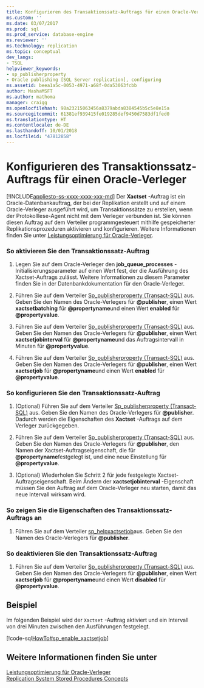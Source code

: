 ```yaml
---
title: Konfigurieren des Transaktionssatz-Auftrags für einen Oracle-Verleger | Microsoft Dokumentation
ms.custom: ''
ms.date: 03/07/2017
ms.prod: sql
ms.prod_service: database-engine
ms.reviewer: ''
ms.technology: replication
ms.topic: conceptual
dev_langs:
- TSQL
helpviewer_keywords:
- sp_publisherproperty
- Oracle publishing [SQL Server replication], configuring
ms.assetid: beea1a5c-0053-4971-a68f-0da53063fcbb
author: MashaMSFT
ms.author: mathoma
manager: craigg
ms.openlocfilehash: 98a23215063456a8379abda8384545b5c5e8e15a
ms.sourcegitcommit: 61381ef939415fe019285def9450d7583df1fed0
ms.translationtype: HT
ms.contentlocale: de-DE
ms.lasthandoff: 10/01/2018
ms.locfileid: "47812858"
---
```

# <a name="configure-the-transaction-set-job-for-an-oracle-publisher"></a>Konfigurieren des Transaktionssatz-Auftrags für einen Oracle-Verleger
[!INCLUDE[appliesto-ss-xxxx-xxxx-xxx-md](../../../includes/appliesto-ss-xxxx-xxxx-xxx-md.md)]
  Der **Xactset** -Auftrag ist ein Oracle-Datenbankauftrag, der bei der Replikation erstellt und auf einem Oracle-Verleger ausgeführt wird, um Transaktionssätze zu erstellen, wenn der Protokolllese-Agent nicht mit dem Verleger verbunden ist. Sie können diesen Auftrag auf dem Verteiler programmgesteuert mithilfe gespeicherter Replikationsprozeduren aktivieren und konfigurieren. Weitere Informationen finden Sie unter [Leistungsoptimierung für Oracle-Verleger](../../../relational-databases/replication/non-sql/performance-tuning-for-oracle-publishers.md).  
  
### <a name="to-enable-the-transaction-set-job"></a>So aktivieren Sie den Transaktionssatz-Auftrag  
  
1.  Legen Sie auf dem Oracle-Verleger den **job_queue_processes** -Initialisierungsparameter auf einen Wert fest, der die Ausführung des Xactset-Auftrags zulässt. Weitere Informationen zu diesem Parameter finden Sie in der Datenbankdokumentation für den Oracle-Verleger.  
  
2.  Führen Sie auf dem Verteiler [Sp_publisherproperty &#40;Transact-SQL&#41;](../../../relational-databases/system-stored-procedures/sp-publisherproperty-transact-sql.md) aus. Geben Sie den Namen des Oracle-Verlegers für **@publisher**, einen Wert **xactsetbatching** für **@propertyname**und einen Wert **enabled** für **@propertyvalue**.  
  
3.  Führen Sie auf dem Verteiler [Sp_publisherproperty &#40;Transact-SQL&#41;](../../../relational-databases/system-stored-procedures/sp-publisherproperty-transact-sql.md) aus. Geben Sie den Namen des Oracle-Verlegers für **@publisher**, einen Wert **xactsetjobinterval** für **@propertyname**und das Auftragsintervall in Minuten für **@propertyvalue**.  
  
4.  Führen Sie auf dem Verteiler [Sp_publisherproperty &#40;Transact-SQL&#41;](../../../relational-databases/system-stored-procedures/sp-publisherproperty-transact-sql.md) aus. Geben Sie den Namen des Oracle-Verlegers für **@publisher**, einen Wert **xactsetjob** für **@propertyname**und einen Wert **enabled** für **@propertyvalue**.  
  
### <a name="to-configure-the-transaction-set-job"></a>So konfigurieren Sie den Transaktionssatz-Auftrag  
  
1.  (Optional) Führen Sie auf dem Verteiler [Sp_publisherproperty &#40;Transact-SQL&#41;](../../../relational-databases/system-stored-procedures/sp-publisherproperty-transact-sql.md) aus. Geben Sie den Namen des Oracle-Verlegers für **@publisher**. Dadurch werden die Eigenschaften des **Xactset** -Auftrags auf dem Verleger zurückgegeben.  
  
2.  Führen Sie auf dem Verteiler [Sp_publisherproperty &#40;Transact-SQL&#41;](../../../relational-databases/system-stored-procedures/sp-publisherproperty-transact-sql.md) aus. Geben Sie den Namen des Oracle-Verlegers für **@publisher**, den Namen der Xactset-Auftragseigenschaft, die für **@propertyname**festgelegt ist, und eine neue Einstellung für **@propertyvalue**.  
  
3.  (Optional) Wiederholen Sie Schritt 2 für jede festgelegte Xactset-Auftragseigenschaft. Beim Ändern der **xactsetjobinterval** -Eigenschaft müssen Sie den Auftrag auf dem Oracle-Verleger neu starten, damit das neue Intervall wirksam wird.  
  
### <a name="to-view-properties-of-the-transaction-set-job"></a>So zeigen Sie die Eigenschaften des Transaktionssatz-Auftrags an  
  
1.  Führen Sie auf dem Verteiler [sp_helpxactsetjob](../../../relational-databases/system-stored-procedures/sp-helpxactsetjob-transact-sql.md)aus. Geben Sie den Namen des Oracle-Verlegers für **@publisher**.  
  
### <a name="to-disable-the-transaction-set-job"></a>So deaktivieren Sie den Transaktionssatz-Auftrag  
  
1.  Führen Sie auf dem Verteiler [Sp_publisherproperty &#40;Transact-SQL&#41;](../../../relational-databases/system-stored-procedures/sp-publisherproperty-transact-sql.md) aus. Geben Sie den Namen des Oracle-Verlegers für **@publisher**, einen Wert **xactsetjob** für **@propertyname**und einen Wert **disabled** für **@propertyvalue**.  
  
## <a name="example"></a>Beispiel  
 Im folgenden Beispiel wird der `Xactset` -Auftrag aktiviert und ein Intervall von drei Minuten zwischen den Ausführungen festgelegt.  
  
 [!code-sql[HowTo#sp_enable_xactsetjob](../../../relational-databases/replication/codesnippet/tsql/configure-the-transactio_1.sql)]  
  
## <a name="see-also"></a>Weitere Informationen finden Sie unter  
 [Leistungsoptimierung für Oracle-Verleger](../../../relational-databases/replication/non-sql/performance-tuning-for-oracle-publishers.md)   
 [Replication System Stored Procedures Concepts](../../../relational-databases/replication/concepts/replication-system-stored-procedures-concepts.md)  
  
  
